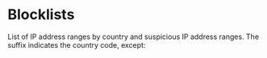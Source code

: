 # Blocklists

List of IP address ranges by country and suspicious IP address ranges.
The suffix indicates the country code, except:
